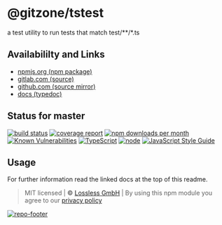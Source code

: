 # @gitzone/tstest
a test utility to run tests that match test/**/*.ts

## Availabililty and Links
* [npmjs.org (npm package)](https://www.npmjs.com/package/@gitzone/tstest)
* [gitlab.com (source)](https://gitlab.com/gitzone/tstest)
* [github.com (source mirror)](https://github.com/gitzone/tstest)
* [docs (typedoc)](https://gitzone.gitlab.io/tstest/)

## Status for master
[![build status](https://gitlab.com/gitzone/tstest/badges/master/build.svg)](https://gitlab.com/gitzone/tstest/commits/master)
[![coverage report](https://gitlab.com/gitzone/tstest/badges/master/coverage.svg)](https://gitlab.com/gitzone/tstest/commits/master)
[![npm downloads per month](https://img.shields.io/npm/dm/@gitzone/tstest.svg)](https://www.npmjs.com/package/@gitzone/tstest)
[![Known Vulnerabilities](https://snyk.io/test/npm/@gitzone/tstest/badge.svg)](https://snyk.io/test/npm/@gitzone/tstest)
[![TypeScript](https://img.shields.io/badge/TypeScript->=%203.x-blue.svg)](https://nodejs.org/dist/latest-v10.x/docs/api/)
[![node](https://img.shields.io/badge/node->=%2010.x.x-blue.svg)](https://nodejs.org/dist/latest-v10.x/docs/api/)
[![JavaScript Style Guide](https://img.shields.io/badge/code%20style-prettier-ff69b4.svg)](https://prettier.io/)

## Usage

For further information read the linked docs at the top of this readme.

> MIT licensed | **&copy;** [Lossless GmbH](https://lossless.gmbh)
| By using this npm module you agree to our [privacy policy](https://lossless.gmbH/privacy.html)

[![repo-footer](https://gitzone.gitlab.io/assets/repo-footer.svg)](https://maintainedby.lossless.com)
